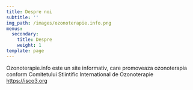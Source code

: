 ```yaml
---
title: Despre noi
subtitle: ''
img_path: /images/ozonoterapie.info.png
menus:
  secondary:
    title: Despre
    weight: 1
template: page
---
```

Ozonoterapie.info este un site informativ, care promoveaza ozonoterapia conform Comitetului Stiintific International de Ozonoterapie https://isco3.org
